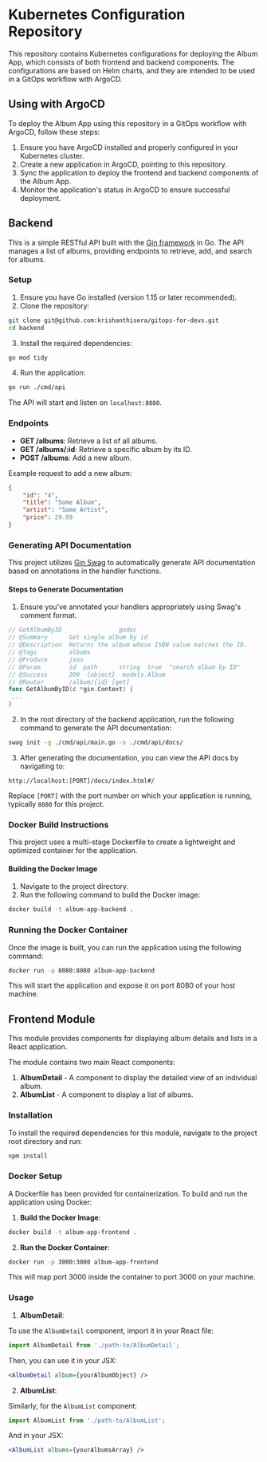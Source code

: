 
# Kubernetes Configuration Repository

This repository contains Kubernetes configurations for deploying the Album App, which consists of both frontend and backend components. The configurations are based on Helm charts, and they are intended to be used in a GitOps workflow with ArgoCD.

## Using with ArgoCD

To deploy the Album App using this repository in a GitOps workflow with ArgoCD, follow these steps:

1. Ensure you have ArgoCD installed and properly configured in your Kubernetes cluster.
2. Create a new application in ArgoCD, pointing to this repository.
3. Sync the application to deploy the frontend and backend components of the Album App.
4. Monitor the application's status in ArgoCD to ensure successful deployment.

## Backend

This is a simple RESTful API built with the [Gin framework](https://github.com/gin-gonic/gin) in Go. The API manages a list of albums, providing endpoints to retrieve, add, and search for albums.

### Setup

1. Ensure you have Go installed (version 1.15 or later recommended).
2. Clone the repository:

```bash
git clone git@github.com:krishanthisera/gitops-for-devs.git
cd backend
```

3. Install the required dependencies:

```bash
go mod tidy
```

4. Run the application:

```bash
go run ./cmd/api
```

The API will start and listen on `localhost:8080`.

### Endpoints

- **GET /albums**: Retrieve a list of all albums.
- **GET /albums/:id**: Retrieve a specific album by its ID.
- **POST /albums**: Add a new album.

Example request to add a new album:

```json
{
    "id": "4",
    "title": "Some Album",
    "artist": "Some Artist",
    "price": 29.99
}
```

### Generating API Documentation

This project utilizes [Gin Swag](https://github.com/swaggo/gin-swagger) to automatically generate API documentation based on annotations in the handler functions.

#### Steps to Generate Documentation

1. Ensure you've annotated your handlers appropriately using Swag's comment format.

```go
// GetAlbumByID                godoc
// @Summary      Get single album by id
// @Description  Returns the album whose ISBN value matches the ID.
// @Tags         albums
// @Produce      json
// @Param        id  path      string  true  "search album by ID"
// @Success      200  {object}  models.Album
// @Router       /album/{id} [get]
func GetAlbumByID(c *gin.Context) {
 ...
}
```

2. In the root directory of the backend application, run the following command to generate the API documentation:

```bash
swag init -g ./cmd/api/main.go -o ./cmd/api/docs/
```

3. After generating the documentation, you can view the API docs by navigating to:

```
http://localhost:[PORT]/docs/index.html#/
```

Replace `[PORT]` with the port number on which your application is running, typically `8080` for this project.

### Docker Build Instructions

This project uses a multi-stage Dockerfile to create a lightweight and optimized container for the application.

#### Building the Docker Image

1. Navigate to the project directory.
2. Run the following command to build the Docker image:

```bash
docker build -t album-app-backend .
```

### Running the Docker Container

Once the image is built, you can run the application using the following command:

```bash
docker run -p 8080:8080 album-app-backend
```

This will start the application and expose it on port 8080 of your host machine.

## Frontend Module

This module provides components for displaying album details and lists in a React application.

The module contains two main React components:

1. **AlbumDetail** - A component to display the detailed view of an individual album.
2. **AlbumList** - A component to display a list of albums.

### Installation

To install the required dependencies for this module, navigate to the project root directory and run:

```bash
npm install
```

### Docker Setup

A Dockerfile has been provided for containerization. To build and run the application using Docker:

1. **Build the Docker Image**:

```bash
docker build -t album-app-frontend .
```

2. **Run the Docker Container**:

```bash
docker run -p 3000:3000 album-app-frontend
```

This will map port 3000 inside the container to port 3000 on your machine.

### Usage

1. **AlbumDetail**:

To use the `AlbumDetail` component, import it in your React file:

```javascript
import AlbumDetail from './path-to/AlbumDetail';
```

Then, you can use it in your JSX:

```jsx
<AlbumDetail album={yourAlbumObject} />
```

2. **AlbumList**:

Similarly, for the `AlbumList` component:

```javascript
import AlbumList from './path-to/AlbumList';
```

And in your JSX:

```jsx
<AlbumList albums={yourAlbumsArray} />
```
